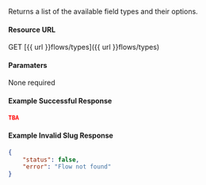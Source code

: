 <!--
@title Get all field types
@author Moltin Ltd
@description Get a list of the available field types
@order 18.1

@sidebar 1
@family Flow Field Type
@rate No
@auth Yes
@format JSON
@http GET
@version beta
-->
Returns a list of the available field types and their options.

#### Resource URL
GET [{{ url }}flows/types]({{ url }}flows/types)


#### Paramaters
None required

<!--code-->
#### Example Successful Response
``` json
TBA
```

#### Example Invalid Slug Response
``` json
{
    "status": false,
    "error": "Flow not found"
}
```
<!--/code-->